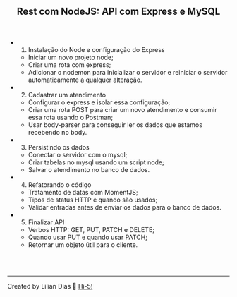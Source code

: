 <h2 align="center"> Rest com NodeJS: API com Express e MySQL
</h2>

<br>

- 1.  Instalação do Node e configuração do Express

  - Iniciar um novo projeto node;
  - Criar uma rota com express;
  - Adicionar o nodemon para inicializar o servidor e reiniciar o servidor automaticamente a qualquer alteração.

- 2.  Cadastrar um atendimento

  - Configurar o express e isolar essa configuração;
  - Criar uma rota POST para criar um novo atendimento e consumir essa rota usando o Postman;
  - Usar body-parser para conseguir ler os dados que estamos recebendo no body.

- 3.  Persistindo os dados

  - Conectar o servidor com o mysql;
  - Criar tabelas no mysql usando um script node;
  - Salvar o atendimento no banco de dados.

- 4.  Refatorando o código

  - Tratamento de datas com MomentJS;
  - Tipos de status HTTP e quando são usados;
  - Validar entradas antes de enviar os dados para o banco de dados.

- 5.  Finalizar API
  - Verbos HTTP: GET, PUT, PATCH e DELETE;
  - Quando usar PUT e quando usar PATCH;
  - Retornar um objeto útil para o cliente.

<br><br>

<hr>

Created by Lilian Dias :wave: [Hi-5!](https://www.linkedin.com/in/dias-lilian/)
